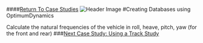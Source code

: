 ####[Return To Case Studies](../Case_Studies.md)
![Header Image](../img/Case_Study_Header.png)
#Creating Databases using OptimumDynamics

Calculate the natural frequencies of the vehicle in roll, heave, pitch, yaw (for the front and rear)
###[Next Case Study: Using a Track Study](../Case_Study_2_Track_Study/1_Case_2.md)